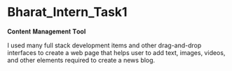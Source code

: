 # Bharat_Intern_Task1
𝐂𝐨𝐧𝐭𝐞𝐧𝐭 𝐌𝐚𝐧𝐚𝐠𝐞𝐦𝐞𝐧𝐭 𝐓𝐨𝐨𝐥 

I used many full stack development items and other drag-and-drop interfaces to create a web page that helps user to add text, images, videos, and other elements required to create a news blog.
